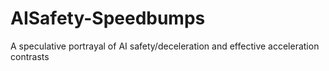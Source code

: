 # AISafety-Speedbumps
A speculative portrayal of AI safety/deceleration and effective acceleration contrasts
